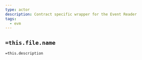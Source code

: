 ```yaml
---
type: actor
description: Contract specific wrapper for the Event Reader
tags:
  - evm
---
```

## `=this.file.name`

`=this.description`
